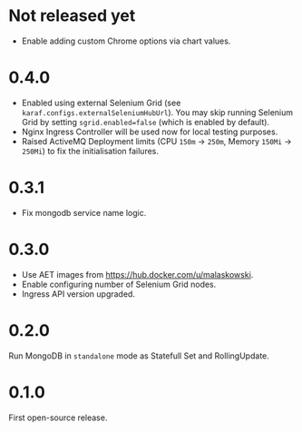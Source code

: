 # Not released yet
- Enable adding custom Chrome options via chart values.

# 0.4.0
- Enabled using external Selenium Grid (see `karaf.configs.externalSeleniumHubUrl`). You may skip running Selenium Grid by setting `sgrid.enabled=false` (which is enabled by default).
- Nginx Ingress Controller will be used now for local testing purposes.
- Raised ActiveMQ Deployment limits (CPU `150m` -> `250m`, Memory `150Mi` -> `250Mi`) to fix the initialisation failures.

# 0.3.1
- Fix mongodb service name logic.

# 0.3.0
- Use AET images from https://hub.docker.com/u/malaskowski.
- Enable configuring number of Selenium Grid nodes.
- Ingress API version upgraded.

# 0.2.0
Run MongoDB in `standalone` mode as Statefull Set and RollingUpdate.

# 0.1.0
First open-source release.
